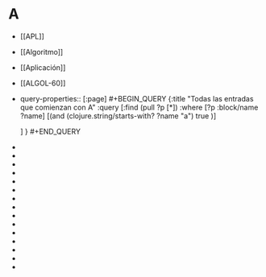 # A
- [[APL]]
- [[Algoritmo]]
- [[Aplicación]]
- [[ALGOL-60]]
- query-properties:: [:page]
  #+BEGIN_QUERY
  {:title "Todas las entradas que comienzan con A"
   :query [:find (pull ?p [*])
           :where 
           [?p :block/name ?name]
  	 [(and (clojure.string/starts-with? ?name "a") true )]
           
  	 ]
  }
  #+END_QUERY
-
-
-
-
-
-
-
-
-
-
-
-
-
-
-